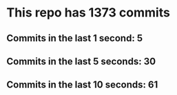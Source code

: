 # This repo has 1373 commits

## Commits in the last 1 second: 5
## Commits in the last 5 seconds: 30
## Commits in the last 10 seconds: 61
